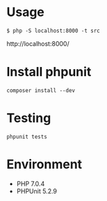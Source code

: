 # Usage

```
$ php -S localhost:8000 -t src
```

http://localhost:8000/

# Install phpunit

```
composer install --dev
```

# Testing

```
phpunit tests
```

# Environment

* PHP 7.0.4
* PHPUnit 5.2.9
